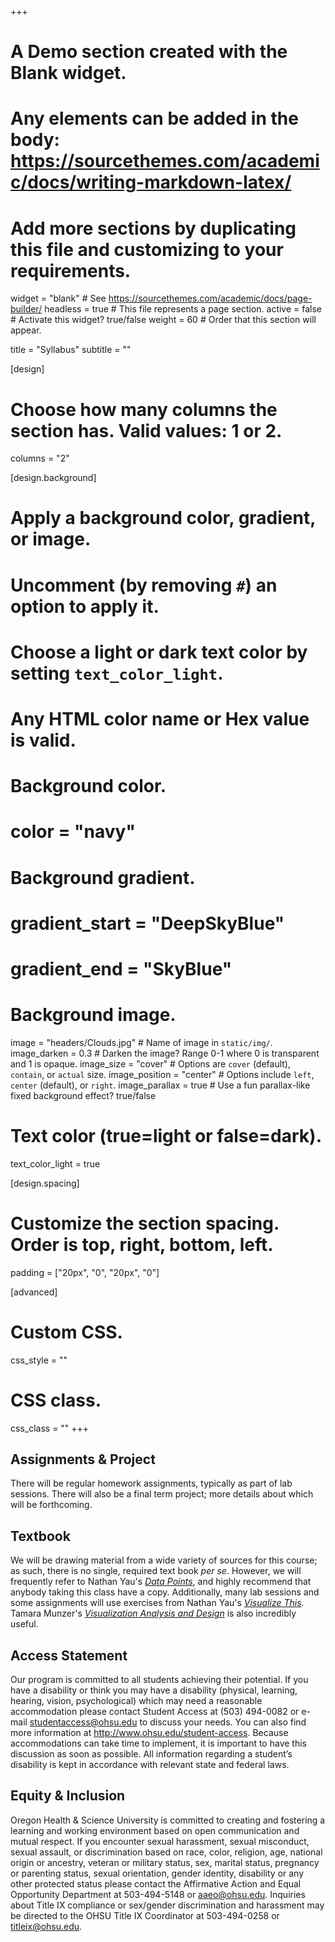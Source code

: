 +++
# A Demo section created with the Blank widget.
# Any elements can be added in the body: https://sourcethemes.com/academic/docs/writing-markdown-latex/
# Add more sections by duplicating this file and customizing to your requirements.

widget = "blank"  # See https://sourcethemes.com/academic/docs/page-builder/
headless = true  # This file represents a page section.
active = false  # Activate this widget? true/false
weight = 60 # Order that this section will appear.

title = "Syllabus"
subtitle = ""

[design]
  # Choose how many columns the section has. Valid values: 1 or 2.
  columns = "2"

[design.background]
  # Apply a background color, gradient, or image.
  #   Uncomment (by removing `#`) an option to apply it.
  #   Choose a light or dark text color by setting `text_color_light`.
  #   Any HTML color name or Hex value is valid.

  # Background color.
  # color = "navy"
  
  # Background gradient.
  # gradient_start = "DeepSkyBlue"
  # gradient_end = "SkyBlue"
  
  # Background image.
  image = "headers/Clouds.jpg"  # Name of image in `static/img/`.
  image_darken = 0.3  # Darken the image? Range 0-1 where 0 is transparent and 1 is opaque.
  image_size = "cover"  #  Options are `cover` (default), `contain`, or `actual` size.
  image_position = "center"  # Options include `left`, `center` (default), or `right`.
  image_parallax = true  # Use a fun parallax-like fixed background effect? true/false

  # Text color (true=light or false=dark).
  text_color_light = true

[design.spacing]
  # Customize the section spacing. Order is top, right, bottom, left.
  padding = ["20px", "0", "20px", "0"]

[advanced]
 # Custom CSS. 
 css_style = ""
 
 # CSS class.
 css_class = ""
+++

## Assignments & Project

There will be regular homework assignments, typically as part of lab sessions. There will also be a final term project; more details about which will be forthcoming.

## Textbook

We will be drawing material from a wide variety of sources for this course; as such, there is no single, required text book <em>per se</em>. However, we will frequently refer to Nathan Yau's <a href="http://www.powells.com/biblio/1-9781118462195-4"><em>Data Points</em></a>, and highly recommend that anybody taking this class have a copy. Additionally, many lab sessions and some assignments will use exercises from Nathan Yau's <a href="http://www.powells.com/biblio/2-9780470944882-0"><em>Visualize This</em></a>. Tamara Munzer's <a href="http://www.cs.ubc.ca/~tmm/vadbook/"><em>Visualization Analysis and Design</em></a> is also incredibly useful.

## Access Statement

Our program is committed to all students achieving their potential. If you have a disability or think you may have a disability (physical, learning, hearing, vision, psychological) which may need a reasonable accommodation please contact Student Access at (503) 494-0082 or e-mail studentaccess@ohsu.edu to discuss your needs. You can also find more information at http://www.ohsu.edu/student-access. Because accommodations can take time to implement, it is important to have this discussion as soon as possible. All information regarding a student’s disability is kept in accordance with relevant state and federal laws. 

## Equity & Inclusion

Oregon Health & Science University is committed to creating and fostering a learning and working environment based on open communication and mutual respect. If you encounter sexual harassment, sexual misconduct, sexual assault, or discrimination based on race, color, religion, age, national origin or ancestry, veteran or military status, sex, marital status, pregnancy or parenting status, sexual orientation, gender identity, disability or any other protected status please contact the Affirmative Action and Equal Opportunity Department at 503-494-5148 or aaeo@ohsu.edu. Inquiries about Title IX compliance or sex/gender discrimination and harassment may be directed to the OHSU Title IX Coordinator at 503-494-0258 or titleix@ohsu.edu.
